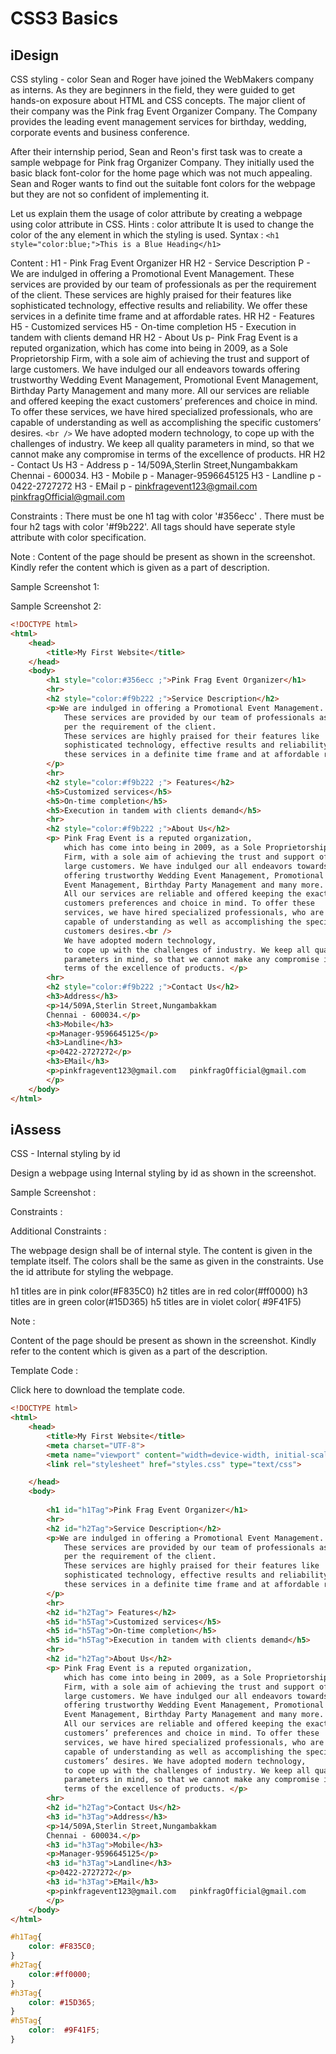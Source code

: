# CSS3 Basics
## iDesign

CSS styling - color
Sean and Roger have joined the WebMakers company as interns. As they are beginners in the field, they were guided to get hands-on exposure about HTML and CSS concepts. The major client of their company was the Pink frag Event Organizer Company. The Company provides the leading event management services for birthday, wedding, corporate events and business conference.

After their internship period, Sean and Reon's first task was to create a sample webpage for Pink frag Organizer Company. They initially used the basic black font-color for the home page which was not much appealing. Sean and Roger wants to find out the suitable font colors for the webpage but they are not so confident of implementing it.

Let us explain them the usage of color attribute by creating a webpage using color attribute in CSS.
Hints : color attribute 
It is used to change the color of the any element in which the styling is used. 
Syntax :   `<h1 style="color:blue;">This is a Blue Heading</h1> `

Content :
H1 - Pink Frag Event Organizer
HR
H2 - Service Description
P - We are indulged in offering a Promotional Event Management. These services are provided by our team of professionals as per the requirement of the client. These services are highly praised for their features like sophisticated technology, effective results and reliability. We offer these services in a definite time frame and at affordable rates.
HR
H2 - Features
H5 - Customized services
H5 - On-time completion
H5 - Execution in tandem with clients demand
HR
H2 - About Us
p- Pink Frag Event is a reputed organization, which has come into being in 2009, as a Sole Proprietorship Firm, with a sole aim of achieving the trust and support of large customers. We have indulged our all endeavors towards offering trustworthy Wedding Event Management, Promotional Event Management, Birthday Party Management and many more. All our services are reliable and offered keeping the exact customers’ preferences and choice in mind. To offer these services, we have hired specialized professionals, who are capable of understanding as well as accomplishing the specific customers’ desires. `<br />` We have adopted modern technology, to cope up with the challenges of industry. We keep all quality parameters in mind, so that we cannot make any compromise in terms of the excellence of products.
HR
H2 - Contact Us
H3 - Address
p - 14/509A,Sterlin Street,Nungambakkam
Chennai - 600034.
H3 - Mobile
p - Manager-9596645125
H3 - Landline
p - 0422-2727272
H3 - EMail
p - pinkfragevent123@gmail.com   pinkfragOfficial@gmail.com

Constraints :
There must be one h1 tag with color '#356ecc' .
There must be four h2 tags with color '#f9b222'.
All tags should have seperate style attribute with color specification.

Note :
Content of the page should be present as shown in the screenshot.
Kindly refer the content which is given as a part of description.

Sample Screenshot 1:



Sample Screenshot 2:
```html title="index.html"
<!DOCTYPE html>
<html>
    <head>
        <title>My First Website</title>
    </head>
    <body>
        <h1 style="color:#356ecc ;">Pink Frag Event Organizer</h1>
        <hr>
        <h2 style="color:#f9b222 ;">Service Description</h2>
        <p>We are indulged in offering a Promotional Event Management. 
            These services are provided by our team of professionals as 
            per the requirement of the client. 
            These services are highly praised for their features like 
            sophisticated technology, effective results and reliability. We offer 
            these services in a definite time frame and at affordable rates.
        </p>
        <hr>
        <h2 style="color:#f9b222 ;"> Features</h2>
        <h5>Customized services</h5>
        <h5>On-time completion</h5>
        <h5>Execution in tandem with clients demand</h5>
        <hr>
        <h2 style="color:#f9b222 ;">About Us</h2>
        <p> Pink Frag Event is a reputed organization, 
            which has come into being in 2009, as a Sole Proprietorship
            Firm, with a sole aim of achieving the trust and support of 
            large customers. We have indulged our all endeavors towards 
            offering trustworthy Wedding Event Management, Promotional
            Event Management, Birthday Party Management and many more. 
            All our services are reliable and offered keeping the exact 
            customers preferences and choice in mind. To offer these 
            services, we have hired specialized professionals, who are 
            capable of understanding as well as accomplishing the specific 
            customers desires.<br />
            We have adopted modern technology, 
            to cope up with the challenges of industry. We keep all quality 
            parameters in mind, so that we cannot make any compromise in 
            terms of the excellence of products. </p>
        <hr>
        <h2 style="color:#f9b222 ;">Contact Us</h2>
        <h3>Address</h3>
        <p>14/509A,Sterlin Street,Nungambakkam
        Chennai - 600034.</p>
        <h3>Mobile</h3>
        <p>Manager-9596645125</p>
        <h3>Landline</h3>
        <p>0422-2727272</p>
        <h3>EMail</h3>
        <p>pinkfragevent123@gmail.com   pinkfragOfficial@gmail.com
        </p>
    </body>
</html>

```
## iAssess
CSS - Internal styling by id


Design a webpage using Internal styling by id as shown in the screenshot.

Sample Screenshot :



Constraints :



Additional Constraints :

The webpage design shall be of internal style.
The content is given in the template itself.
The colors shall be the same as given in the constraints.
Use the id attribute for styling the webpage.

h1 titles are in pink color(#F835C0)
h2 titles are in red color(#ff0000)
h3 titles are in green color(#15D365)
h5 titles are in violet color( #9F41F5)

Note :

Content of the page should be present as shown in the screenshot.
Kindly refer to the content which is given as a part of the description.

Template Code :

Click here to download the template code.
```html title="index.html"
<!DOCTYPE html>
<html>
    <head>
        <title>My First Website</title>
        <meta charset="UTF-8">
        <meta name="viewport" content="width=device-width, initial-scale=1.0">
        <link rel="stylesheet" href="styles.css" type="text/css">

    </head>
    <body>
        
        <h1 id="h1Tag">Pink Frag Event Organizer</h1>  
        <hr>
        <h2 id="h2Tag">Service Description</h2>
        <p>We are indulged in offering a Promotional Event Management. 
            These services are provided by our team of professionals as 
            per the requirement of the client. 
            These services are highly praised for their features like 
            sophisticated technology, effective results and reliability. We offer 
            these services in a definite time frame and at affordable rates.
        </p>
        <hr>
        <h2 id="h2Tag"> Features</h2>
        <h5 id="h5Tag">Customized services</h5>
        <h5 id="h5Tag">On-time completion</h5>
        <h5 id="h5Tag">Execution in tandem with clients demand</h5>
        <hr>
        <h2 id="h2Tag">About Us</h2>
        <p> Pink Frag Event is a reputed organization, 
            which has come into being in 2009, as a Sole Proprietorship
            Firm, with a sole aim of achieving the trust and support of 
            large customers. We have indulged our all endeavors towards 
            offering trustworthy Wedding Event Management, Promotional
            Event Management, Birthday Party Management and many more. 
            All our services are reliable and offered keeping the exact 
            customers’ preferences and choice in mind. To offer these 
            services, we have hired specialized professionals, who are 
            capable of understanding as well as accomplishing the specific 
            customers’ desires. We have adopted modern technology, 
            to cope up with the challenges of industry. We keep all quality 
            parameters in mind, so that we cannot make any compromise in 
            terms of the excellence of products. </p>
        <hr>
        <h2 id="h2Tag">Contact Us</h2>
        <h3 id="h3Tag">Address</h3>
        <p>14/509A,Sterlin Street,Nungambakkam
        Chennai - 600034.</p>
        <h3 id="h3Tag">Mobile</h3>
        <p>Manager-9596645125</p>
        <h3 id="h3Tag">Landline</h3>
        <p>0422-2727272</p>
        <h3 id="h3Tag">EMail</h3>
        <p>pinkfragevent123@gmail.com   pinkfragOfficial@gmail.com
        </p>
    </body>
</html>

```
```css title="styles.css"
#h1Tag{
    color: #F835C0;
}
#h2Tag{
    color:#ff0000;
}
#h3Tag{
    color: #15D365;
}
#h5Tag{
    color:  #9F41F5;
}
```